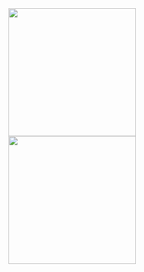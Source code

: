 <img src="https://github.com/mkemalarda/TasarimCalismasi/assets/101436801/03291040-8e4a-4b34-a847-9a33d13796eb" width="255">
<img src="https://github.com/mkemalarda/TasarimCalismasi/assets/101436801/c281d67a-04df-4d7f-adaf-ccae156907f5" width="255">
